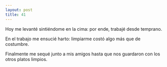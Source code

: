 ```yaml
---
layout: post
title: 41
---
```


Hoy me levanté sintiéndome en la cima: por ende, trabajé desde temprano.

En el trabajo me ensucié harto: limpiarme costó algo más que de costumbre.

Finalmente me sequé junto a mis amigos hasta que nos guardaron con los otros platos limpios.
